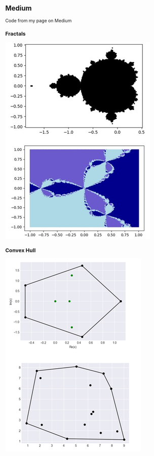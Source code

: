 ## Medium
Code from my page on Medium


### Fractals

![fractals.jpg](pics/fractals.jpg)

### Convex Hull

![convex_hull.png](pics/convex_hull.png)